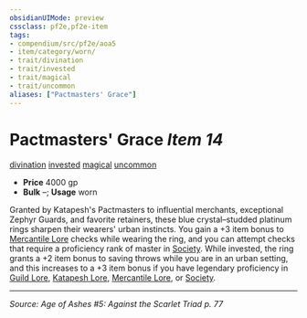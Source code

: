 ```yaml
---
obsidianUIMode: preview
cssclass: pf2e,pf2e-item
tags:
- compendium/src/pf2e/aoa5
- item/category/worn/
- trait/divination
- trait/invested
- trait/magical
- trait/uncommon
aliases: ["Pactmasters' Grace"]
---
```

# Pactmasters' Grace *Item 14*  
[divination](divination.md "Divination School Trait")  [invested](invested.md "Invested Item Trait")  [magical](magical.md "Magical Item Trait")  [uncommon](uncommon.md "Uncommon Rarity Trait")  

- **Price** 4000 gp
- **Bulk** –; **Usage** worn

Granted by Katapesh's Pactmasters to influential merchants, exceptional Zephyr Guards, and favorite retainers, these blue crystal–studded platinum rings sharpen their wearers' urban instincts. You gain a +3 item bonus to [Mercantile Lore](skills.md#Lore) checks while wearing the ring, and you can attempt checks that require a proficiency rank of master in [Society](skills.md#Society). While invested, the ring grants a +2 item bonus to saving throws while you are in an urban setting, and this increases to a +3 item bonus if you have legendary proficiency in [Guild Lore](skills.md#Lore), [Katapesh Lore](skills.md#Lore), [Mercantile Lore](skills.md#Lore), or [Society](skills.md#Society).


---
*Source: Age of Ashes #5: Against the Scarlet Triad p. 77*